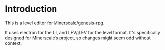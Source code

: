 # Introduction
This is a level editor for [Minerscale/genesis-rpg](https://github.com/Minerscale/genesis-rpg).

It uses electron for the UI, and LEV/jLEV for the level format. It's specifically designed for Minerscale's project, so changes might seem odd without context.
